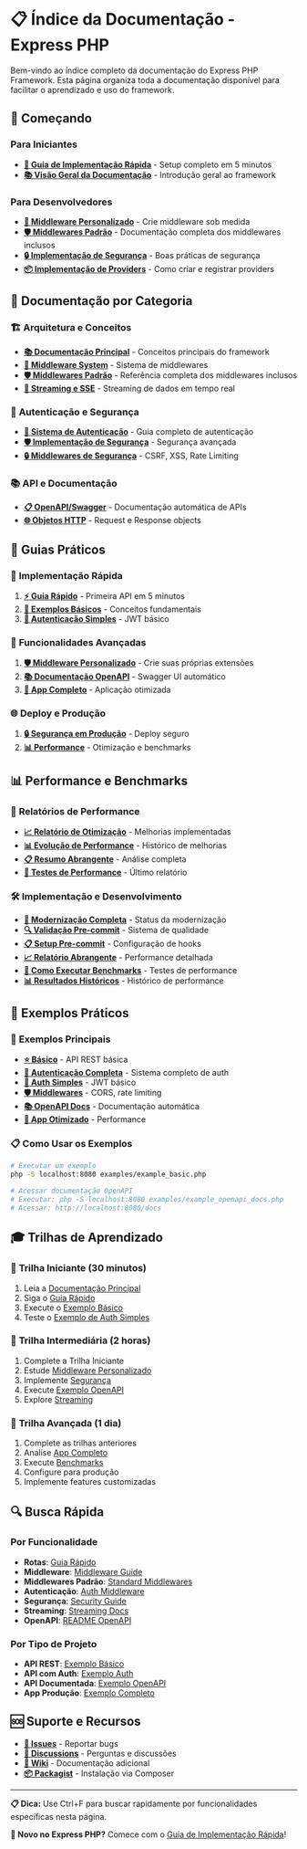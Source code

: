 # 📋 Índice da Documentação - Express PHP

Bem-vindo ao índice completo da documentação do Express PHP Framework. Esta página organiza toda a documentação disponível para facilitar o aprendizado e uso do framework.

## 🚀 **Começando**

### Para Iniciantes
- **[📖 Guia de Implementação Rápida](guides/QUICK_START_GUIDE.md)** - Setup completo em 5 minutos
- **[📚 Visão Geral da Documentação](README.md)** - Introdução geral ao framework

### Para Desenvolvedores
- **[🔧 Middleware Personalizado](guides/CUSTOM_MIDDLEWARE_GUIDE.md)** - Crie middleware sob medida
- **[🛡️ Middlewares Padrão](guides/STANDARD_MIDDLEWARES.md)** - Documentação completa dos middlewares inclusos
- **[🔒 Implementação de Segurança](guides/SECURITY_IMPLEMENTATION.md)** - Boas práticas de segurança
- **[📦 Implementação de Providers](guides/PROVIDER_IMPLEMENTATION_GUIDE.md)** - Como criar e registrar providers

## 📖 **Documentação por Categoria**

### 🏗️ **Arquitetura e Conceitos**
- **[📚 Documentação Principal](README.md)** - Conceitos principais do framework
- **[🎯 Middleware System](guides/CUSTOM_MIDDLEWARE_GUIDE.md)** - Sistema de middlewares
- **[🛡️ Middlewares Padrão](guides/STANDARD_MIDDLEWARES.md)** - Referência completa dos middlewares inclusos
- **[📡 Streaming e SSE](pt-br/STREAMING.md)** - Streaming de dados em tempo real

### 🔐 **Autenticação e Segurança**
- **[🔑 Sistema de Autenticação](pt-br/AUTH_MIDDLEWARE.md)** - Guia completo de autenticação
- **[🛡️ Implementação de Segurança](guides/SECURITY_IMPLEMENTATION.md)** - Segurança avançada
- **[🔒 Middlewares de Segurança](guides/SECURITY_IMPLEMENTATION.md#middlewares-de-segurança)** - CSRF, XSS, Rate Limiting

### 📚 **API e Documentação**
- **[📋 OpenAPI/Swagger](../README.md#-documentação-openapi-swagger-nativa)** - Documentação automática de APIs
- **[🌐 Objetos HTTP](pt-br/objetos.md)** - Request e Response objects

## 🎯 **Guias Práticos**

### 🚀 **Implementação Rápida**
1. **[⚡ Guia Rápido](guides/QUICK_START_GUIDE.md)** - Primeira API em 5 minutos
2. **[📖 Exemplos Básicos](../examples/example_basic.php)** - Conceitos fundamentais
3. **[🔐 Autenticação Simples](../examples/example_auth_simple.php)** - JWT básico

### 🔧 **Funcionalidades Avançadas**
1. **[🛡️ Middleware Personalizado](guides/CUSTOM_MIDDLEWARE_GUIDE.md)** - Crie suas próprias extensões
2. **[📚 Documentação OpenAPI](../examples/example_openapi_docs.php)** - Swagger UI automático
3. **[🚀 App Completo](../examples/example_complete_optimizations.php)** - Aplicação otimizada

### 🌐 **Deploy e Produção**
1. **[🔒 Segurança em Produção](guides/SECURITY_IMPLEMENTATION.md)** - Deploy seguro
2. **[📊 Performance](../benchmarks/README.md)** - Otimização e benchmarks

## 📊 **Performance e Benchmarks**

### 🎯 **Relatórios de Performance**
- **[📈 Relatório de Otimização](implementation/PERFORMANCE_OPTIMIZATION_REPORT.md)** - Melhorias implementadas
- **[📊 Evolução de Performance](implementation/PERFORMANCE_EVOLUTION_REPORT.md)** - Histórico de melhorias
- **[📋 Resumo Abrangente](implementation/COMPREHENSIVE_PERFORMANCE_SUMMARY.md)** - Análise completa
- **[🧪 Testes de Performance](implementation/PERFORMANCE_TEST_REPORT_2025-06-27.md)** - Último relatório

### 🛠️ **Implementação e Desenvolvimento**
- **[🎉 Modernização Completa](implementation/MODERNIZATION_COMPLETE.md)** - Status da modernização
- **[🔍 Validação Pre-commit](implementation/PRECOMMIT_VALIDATION_COMPLETE.md)** - Sistema de qualidade
- **[📋 Setup Pre-commit](guides/PRECOMMIT_SETUP.md)** - Configuração de hooks
- **[📈 Relatório Abrangente](../benchmarks/reports/COMPREHENSIVE_PERFORMANCE_SUMMARY.md)** - Performance detalhada
- **[🔧 Como Executar Benchmarks](../benchmarks/README.md)** - Testes de performance
- **[📊 Resultados Históricos](../benchmarks/reports/)** - Histórico de performance

## 📝 **Exemplos Práticos**

### 🌟 **Exemplos Principais**
- **[⭐ Básico](../examples/example_basic.php)** - API REST básica
- **[🔐 Autenticação Completa](../examples/example_auth.php)** - Sistema completo de auth
- **[🔑 Auth Simples](../examples/example_auth_simple.php)** - JWT básico
- **[🛡️ Middlewares](../examples/example_middleware.php)** - CORS, rate limiting
- **[📚 OpenAPI Docs](../examples/example_openapi_docs.php)** - Documentação automática
- **[🚀 App Otimizado](../examples/example_complete_optimizations.php)** - Performance

### 📋 **Como Usar os Exemplos**
```bash
# Executar um exemplo
php -S localhost:8080 examples/example_basic.php

# Acessar documentação OpenAPI
# Executar: php -S localhost:8080 examples/example_openapi_docs.php
# Acessar: http://localhost:8080/docs
```

## 🎓 **Trilhas de Aprendizado**

### 🥇 **Trilha Iniciante** (30 minutos)
1. Leia a [Documentação Principal](README.md)
2. Siga o [Guia Rápido](guides/QUICK_START_GUIDE.md)
3. Execute o [Exemplo Básico](../examples/example_basic.php)
4. Teste o [Exemplo de Auth Simples](../examples/example_auth_simple.php)

### 🥈 **Trilha Intermediária** (2 horas)
1. Complete a Trilha Iniciante
2. Estude [Middleware Personalizado](guides/CUSTOM_MIDDLEWARE_GUIDE.md)
3. Implemente [Segurança](guides/SECURITY_IMPLEMENTATION.md)
4. Execute [Exemplo OpenAPI](../examples/example_openapi_docs.php)
5. Explore [Streaming](pt-br/STREAMING.md)

### 🥉 **Trilha Avançada** (1 dia)
1. Complete as trilhas anteriores
2. Analise [App Completo](../examples/example_complete_optimizations.php)
3. Execute [Benchmarks](../benchmarks/README.md)
4. Configure para produção
5. Implemente features customizadas

## 🔍 **Busca Rápida**

### Por Funcionalidade
- **Rotas**: [Guia Rápido](guides/QUICK_START_GUIDE.md#definindo-rotas)
- **Middleware**: [Middleware Guide](guides/CUSTOM_MIDDLEWARE_GUIDE.md)
- **Middlewares Padrão**: [Standard Middlewares](guides/STANDARD_MIDDLEWARES.md)
- **Autenticação**: [Auth Middleware](pt-br/AUTH_MIDDLEWARE.md)
- **Segurança**: [Security Guide](guides/SECURITY_IMPLEMENTATION.md)
- **Streaming**: [Streaming Docs](pt-br/STREAMING.md)
- **OpenAPI**: [README OpenAPI](../README.md#-documentação-openapi-swagger-nativa)

### Por Tipo de Projeto
- **API REST**: [Exemplo Básico](../examples/example_basic.php)
- **API com Auth**: [Exemplo Auth](../examples/example_auth.php)
- **API Documentada**: [Exemplo OpenAPI](../examples/example_openapi_docs.php)
- **App Produção**: [Exemplo Completo](../examples/example_complete_optimizations.php)

## 🆘 **Suporte e Recursos**

- **[🐛 Issues](https://github.com/CAFernandes/express-php/issues)** - Reportar bugs
- **[💬 Discussions](https://github.com/CAFernandes/express-php/discussions)** - Perguntas e discussões
- **[📖 Wiki](https://github.com/CAFernandes/express-php/wiki)** - Documentação adicional
- **[📦 Packagist](https://packagist.org/packages/cafernandes/express-php)** - Instalação via Composer

---

**📋 Dica:** Use Ctrl+F para buscar rapidamente por funcionalidades específicas nesta página.

**🚀 Novo no Express PHP?** Comece com o [Guia de Implementação Rápida](guides/QUICK_START_GUIDE.md)!